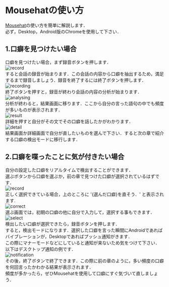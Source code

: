 # Mousehatの使い方  
[Mousehat](https://mousehat.tokyo/)の使い方を簡単に解説します．  
必ず，Desktop，Android版のChromeを使用して下さい．

## 1.口癖を見つけたい場合  
口癖を見つけたい場合，まず録音ボタンを押します．  
![record](images/record.png)  
すると会話の録音が始まります．この会話の内容から口癖を抽出するため，満足するまで録音しましょう．録音を終了するには終了ボタンを押します．  
![recording](images/recording.png)  
終了ボタンを押すと，録音が終わり会話の内容の分析が始まります．
![analysing](images/analysing.png)  
分析が終わると，結果画面に移ります．ここから自分の言った語句の中でも頻度が多いものが表示されます．  
![result](images/result.png)  
詳細を押すと自分がその文でその口癖を話したかがわかります．  
![detail](images/detail.png)  
結果画面か詳細画面で自分が直したいものを選んで下さい．すると次の章で紹介する口癖の検出モードに移行します．  

## 2.口癖を喋ったことに気が付きたい場合  
自分の設定した口癖をリアルタイムで検出することができます．  
選ぶボタンから口癖を選ぶか，前の章で見つけた口癖が選択されているはずです．  
![record](images/record.png)  
正しく選択できている場合，上のところに '{選んだ口癖}を直そう．' と表示されます.  
![correct](images/correct.png)  
選ぶ画面では，初期の口癖の他に自分で入力して，選択する事もできます．  
![select](images/select.png)  
検出したい口癖が選択できたら，録音ボタンを押します．  
すると，検出モードになります．選択した口癖を言った瞬間にAndroidであればバイブレーションが，Desktopであればプッシュ通知がきます．  
この際にマナーモードなどにしていると通知が来ないため気をつけて下さい．  
以下はデスクトップ通知の例です．  
![notification](images/notification.png)  
その後，終了ボタンで終了できます．この際に前の章のように，多い頻度の口癖を何回言ったかわかる結果が表示されます．  
頻度が多かったら，ぜひMousehatを使用して口癖にすぐ気づいて直しましょう．
